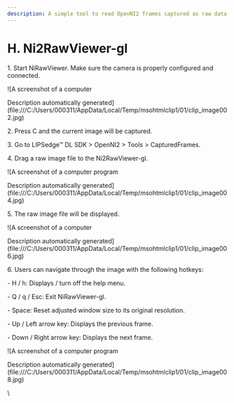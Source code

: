 ```yaml
---
description: A simple tool to read OpenNI2 frames captured as raw data format.
---
```


# H. Ni2RawViewer-gl

1\.     Start NiRawViewer. Make sure the camera is properly configured and connected.

![A screenshot of a computer

Description automatically generated](file:///C:/Users/000311/AppData/Local/Temp/msohtmlclip1/01/clip\_image002.jpg)

2\.     Press C and the current image will be captured.

&#x20;

3\.     Go to LIPSedge™ DL SDK > OpenNI2 > Tools > CapturedFrames.

&#x20;

4\.     Drag a raw image file to the Ni2RawViewer-gl.

![A screenshot of a computer program

Description automatically generated](file:///C:/Users/000311/AppData/Local/Temp/msohtmlclip1/01/clip\_image004.jpg)

5\.     The raw image file will be displayed.

![A screenshot of a computer

Description automatically generated](file:///C:/Users/000311/AppData/Local/Temp/msohtmlclip1/01/clip\_image006.jpg)

6\.     Users can navigate through the image with the following hotkeys:

\-       H / h: Displays / turn off the help menu.

\-       Q / q / Esc: Exit NiRawViewer-gl.

\-       Space: Reset adjusted window size to its original resolution.

\-       Up / Left arrow key: Displays the previous frame.

\-       Down / Right arrow key: Displays the next frame.

![A screenshot of a computer program

Description automatically generated](file:///C:/Users/000311/AppData/Local/Temp/msohtmlclip1/01/clip\_image008.jpg)

&#x20;

\


&#x20;
